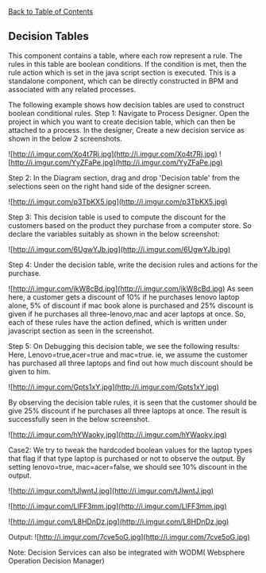 [Back to Table of Contents](TableOfContents.md)

## Decision Tables ##

This component contains a table, where each row represent a rule. The rules in this table are boolean conditions. If the condition is met, then the rule action which is set in the java script section is executed.
This is a standalone component, which can be directly constructed in BPM and associated with any related processes.

The following example shows how decision tables are used to construct boolean conditional rules.
Step 1:
Navigate to Process Designer. Open the project in which you want to create decision table, which can then be attached to a process.
In the designer, Create a new decision service as shown in the below 2 screenshots.

![http://i.imgur.com/Xo4t7Rj.jpg](http://i.imgur.com/Xo4t7Rj.jpg)
![http://i.imgur.com/YyZFaPe.jpg](http://i.imgur.com/YyZFaPe.jpg)

Step 2:
In the Diagram section, drag and drop 'Decision table' from the selections seen on the right hand side of the designer screen.

![http://i.imgur.com/p3TbKX5.jpg](http://i.imgur.com/p3TbKX5.jpg)

Step 3:
This decision table is used to compute the discount for the customers based on the product they purchase from a computer store. So declare the variables suitably as shown in the below screenshot:

![http://i.imgur.com/6UgwYJb.jpg](http://i.imgur.com/6UgwYJb.jpg)

Step 4:
Under the decision table, write the decision rules and actions for the purchase.

![http://i.imgur.com/jkW8cBd.jpg](http://i.imgur.com/jkW8cBd.jpg)
As seen here, a customer gets a discount of 10% if he purchases lenovo laptop alone, 5% of discount if mac book alone is purchased and 25% discount is given if he purchases all three-lenovo,mac and acer laptops at once.
So, each of these rules have the action defined, which is written under javascript section as seen in the screenshot.

Step 5:
On Debugging this decision table, we see the following results:
Here, Lenovo=true,acer=true and mac=true. ie, we assume the customer has purchased all three laptops and find out how much discount should be given to him.

![http://i.imgur.com/Gpts1xY.jpg](http://i.imgur.com/Gpts1xY.jpg)

By observing the decision table rules, it is seen that the customer should be give 25% discount if he purchases all three laptops at once. The result is successfully seen in the below screenshot.

![http://i.imgur.com/hYWaoky.jpg](http://i.imgur.com/hYWaoky.jpg)

Case2: We try to tweak the hardcoded boolean values for the laptop types that flag if that type laptop is purchased or not to observe the output.
By setting lenovo=true, mac=acer=false, we should see 10% discount in the output.

![http://i.imgur.com/tJlwntJ.jpg](http://i.imgur.com/tJlwntJ.jpg)

![http://i.imgur.com/LlFF3mm.jpg](http://i.imgur.com/LlFF3mm.jpg)

![http://i.imgur.com/L8HDnDz.jpg](http://i.imgur.com/L8HDnDz.jpg)

Output:
![http://i.imgur.com/7cve5oG.jpg](http://i.imgur.com/7cve5oG.jpg)

Note: Decision Services can also be integrated with WODM( Websphere Operation Decision Manager)